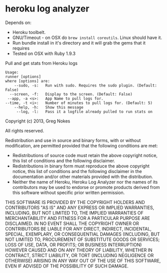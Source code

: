 heroku log analyzer
===================

Depends on:

* Heroku toolbelt.
* GNU/Timeout - on OSX do ``brew install coreutils``. Linux should have it.
* Run bundle install in it's directory and it will grab the gems that it requires
* Tested on OSX with Ruby 1.9.3

Pull and get stats from Heroku logs
  
    Usage:
    runner [options]
    where [options] are:
        --sudo, -s:   Run with sudo. Requires the sudo plugin. (Default: False)
      --screen, -f:   Display to the screen. (Default: False)
     --app, -a <s>:   App Name to pull logs for.
    --time, -t <i>:   Number of minutes to pull logs for. (Default: 5)
        --help, -h:   Show this message
         --log, -l:   Pass it a logfile already pulled to run stats on


Copyright (c) 2013, Greg Nokes

All rights reserved.

Redistribution and use in source and binary forms, with or without modification, are permitted provided that the following conditions are met:

* Redistributions of source code must retain the above copyright notice, this list of conditions and the following disclaimer.
* Redistributions in binary form must reproduce the above copyright notice, this list of conditions and the following disclaimer in the documentation and/or other materials provided with the distribution.
* Neither the name of Heroku, Heroku Log Analyzer nor the names of its contributors may be used to endorse or promote products derived from this software without specific prior written permission.

THIS SOFTWARE IS PROVIDED BY THE COPYRIGHT HOLDERS AND CONTRIBUTORS
"AS IS" AND ANY EXPRESS OR IMPLIED WARRANTIES, INCLUDING, BUT NOT
LIMITED TO, THE IMPLIED WARRANTIES OF MERCHANTABILITY AND FITNESS FOR
A PARTICULAR PURPOSE ARE DISCLAIMED. IN NO EVENT SHALL THE COPYRIGHT OWNER OR
CONTRIBUTORS BE LIABLE FOR ANY DIRECT, INDIRECT, INCIDENTAL, SPECIAL,
EXEMPLARY, OR CONSEQUENTIAL DAMAGES (INCLUDING, BUT NOT LIMITED TO,
PROCUREMENT OF SUBSTITUTE GOODS OR SERVICES; LOSS OF USE, DATA, OR
PROFITS; OR BUSINESS INTERRUPTION) HOWEVER CAUSED AND ON ANY THEORY OF
LIABILITY, WHETHER IN CONTRACT, STRICT LIABILITY, OR TORT (INCLUDING
NEGLIGENCE OR OTHERWISE) ARISING IN ANY WAY OUT OF THE USE OF THIS
SOFTWARE, EVEN IF ADVISED OF THE POSSIBILITY OF SUCH DAMAGE.